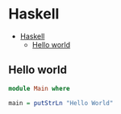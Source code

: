 # Haskell

<!--ts-->
* [Haskell](hasekll.md#haskell)
   * [Hello world](hasekll.md#hello-world)

<!-- Added by: runner, at: Tue Aug 31 12:51:19 UTC 2021 -->

<!--te-->

## Hello world
```haskell
module Main where

main = putStrLn "Hello World"
```
